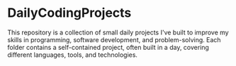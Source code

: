 # DailyCodingProjects
This repository is a collection of small daily projects I've built to improve my skills in programming, software development, and problem-solving. Each folder contains a self-contained project, often built in a day, covering different languages, tools, and technologies.

